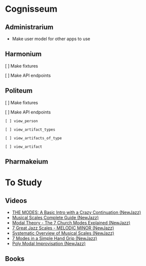 # Cognisseum 

## Administrarium

- Make user model for other apps to use

## Harmonium

[ ] Make fixtures

[ ] Make API endpoints

## Politeum

[ ] Make fixtures

[ ] Make API endpoints

    [ ] view_person

    [ ] view_artifact_types

    [ ] view_artifacts_of_type
    
    [ ] view_artifact

## Pharmakeium

## 

# To Study

## Videos

- [THE MODES: A Basic Intro with a Crazy Continuation (NewJazz)](https://www.youtube.com/watch?v=KiEoJjWlGMY)
- [Musical Scales Complete Guide (NewJazz)](https://www.youtube.com/watch?v=Vq2xt2D3e3E)
- [Modal Theory - The 7 Church Modes Explained (NewJazz)](https://www.youtube.com/watch?v=v5cw-WYNBgI)
- [7 Great Jazz Scales - MELODIC MINOR (NewJazz)](https://www.youtube.com/watch?v=rvStGI_tn1o)
- [Systematic Overview of Musical Scales (NewJazz)](https://www.youtube.com/watch?v=rvStGI_tn1o)
- [7 Modes in a Simple Hand Grip (NewJazz)](https://www.youtube.com/watch?v=JHCxrlOBNOo)
- [Poly Modal Improvisation (NewJazz)](https://www.youtube.com/watch?v=CHHUtT9trp8)

## Books